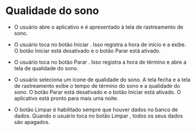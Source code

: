 # Qualidade do sono 

- O usuário abre o aplicativo e é apresentado à tela de rastreamento de sono.

- O usuário toca no botão Iniciar . Isso registra a hora de início e a exibe. O botão Iniciar está desativado e o botão Parar está ativado.

- O usuário toca no botão Parar . Isso registra a hora de término e abre a tela de qualidade do sono.

- O usuário seleciona um ícone de qualidade do sono. A tela fecha e a tela de rastreamento exibe o tempo de término do sono e a qualidade do sono. O botão Parar está desativado e o botão Iniciar está ativado. O aplicativo está pronto para mais uma noite.

- O botão Limpar é habilitado sempre que houver dados no banco de dados. Quando o usuário toca no botão Limpar , todos os seus dados são apagados.

